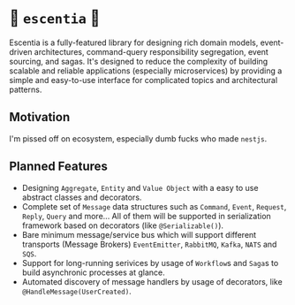 # 🚧 `escentia` 🚧

Escentia is a fully-featured library for designing rich domain models, event-driven architectures, command-query responsibility segregation, event sourcing, and sagas. It's designed to reduce the complexity of building scalable and reliable applications (especially microservices) by providing a simple and easy-to-use interface for complicated topics and architectural patterns.

## Motivation

I'm pissed off on ecosystem, especially dumb fucks who made `nestjs`.

## Planned Features

- Designing `Aggregate`, `Entity` and `Value Object` with a easy to use abstract classes and decorators.
- Complete set of `Message` data structures such as `Command`, `Event`, `Request`, `Reply`, `Query` and more... All of them will be supported in serialization framework based on decorators (like `@Serializable()`).
- Bare minimum message/service bus which will support different transports (Message Brokers) `EventEmitter`, `RabbitMQ`, `Kafka`, `NATS` and `SQS`.
- Support for long-running serivices by usage of `Workflow`s and `Saga`s to build asynchronic processes at glance.
- Automated discovery of message handlers by usage of decorators, like `@HandleMessage(UserCreated)`.

